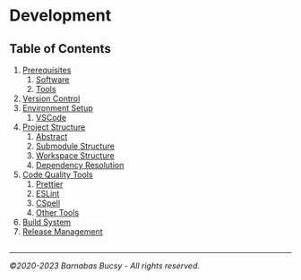 # **Development**

## **Table of Contents**

1. [Prerequisites](development/prerequisites.md "Open")
   1. [Software](development/prerequisites.md#software "Open")
   1. [Tools](development/prerequisites.md#tools "Open")
1. [Version Control](development/version-control.md "Open")
1. [Environment Setup](development/environment-setup.md "Open")
   1. [VSCode](development/environment-setup.md#vscode "Open")
1. [Project Structure](development/project-structure.md "Open")
   1. [Abstract](development/project-structure.md#abstract "Open")
   1. [Submodule Structure](development/project-structure.md#submodule-structure "Open")
   1. [Workspace Structure](development/project-structure.md#workspace-structure "Open")
   1. [Dependency Resolution](development/project-structure.md#dependency-resolution "Open")
1. [Code Quality Tools](development/code-quality-tools.md "Open")
   1. [Prettier](development/code-quality-tools.md#prettier "Open")
   1. [ESLint](development/code-quality-tools.md#eslint "Open")
   1. [CSpell](development/code-quality-tools.md#eslint "Open")
   1. [Other Tools](development/code-quality-tools.md#other-tools "Open")
1. [Build System](development/build-system.md "Open")
1. [Release Management](development/release-management.md "Open")

##

---

_©2020-2023 Barnabas Bucsy - All rights reserved._
